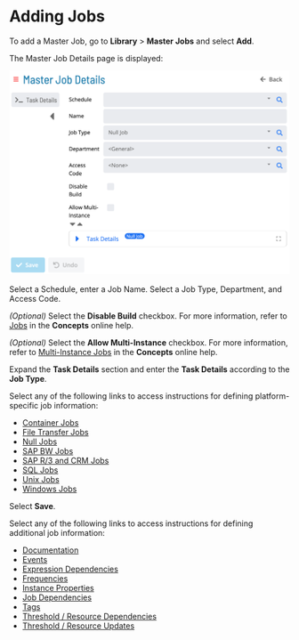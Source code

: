 # Adding Jobs

To add a Master Job, go to **Library** > **Master Jobs** and select **Add**.

The Master Job Details page is displayed:

![Master Job Details](master-job-details.png 'Master Job Details')

Select a Schedule, enter a Job Name. Select a Job Type, Department, and Access Code.

_(Optional)_ Select the **Disable Build** checkbox. For more information, refer to [Jobs](../../../../../objects/jobs.md) in the **Concepts** online help.

_(Optional)_ Select the **Allow Multi-Instance** checkbox. For more information, refer to [Multi-Instance Jobs](../../../../../operations/job-names.md#multi-instance-jobs) in the **Concepts** online help.

Expand the **Task Details** section and enter the **Task Details** according to the **Job Type**.

Select any of the following links to access instructions for defining platform-specific job information:

- [Container Jobs](../../../../../job-types/container.md)
- [File Transfer Jobs](../../../../../job-types/file-transfer.md)
- [Null Jobs](../../../../../job-types/null.md)
- [SAP BW Jobs](../../../../../job-types/sap-bw.md)
- [SAP R/3 and CRM Jobs](../../../../../job-types/sap.md)
- [SQL Jobs](../../../../../job-types/sql.md)
- [Unix Jobs](../../../../../job-types/unix.md)
- [Windows Jobs](../../../../../job-types/windows.md)

Select **Save**.

Select any of the following links to access instructions for defining additional job information:

- [Documentation](../../../../../job-components/documentation.md)
- [Events](../../../../../job-components/events.md)
- [Expression Dependencies](../../../../../job-components/expression-dependencies.md)
- [Frequencies](../../../../../job-components/frequency.md)
- [Instance Properties](../../../../../job-components/instances.md)
- [Job Dependencies](../../../../../job-components/job-dependencies.md)
- [Tags](../../../../../job-components/tags.md)
- [Threshold / Resource Dependencies](../../../../../job-components/threshold-resource-dependencies.md)
- [Threshold / Resource Updates](../../../../../job-components/threshold-resource-updates.md)
